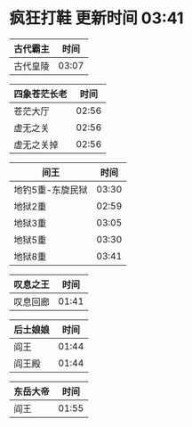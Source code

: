 # 疯狂打鞋 更新时间 03:41

| 古代霸主   | 时间    |
|--------|-------|
| 古代皇陵 | 03:07 |

| 四象苍茫长老   | 时间    |
|--------|-------|
| 苍茫大厅 | 02:56 |
| 虚无之关 | 02:56 |
| 虚无之关掉 | 02:56 |

| 间王   | 时间    |
|--------|-------|
| 地钓5重-东旋民狱 | 03:30 |
| 地狱2重 | 02:59 |
| 地狱3重 | 03:05 |
| 地狱5重 | 03:30 |
| 地狱8重 | 03:41 |

| 叹息之王   | 时间    |
|--------|-------|
| 叹息回廊 | 01:41 |

| 后土娘娘   | 时间    |
|--------|-------|
| 阎王 | 01:44 |
| 阎王殿 | 01:44 |

| 东岳大帝   | 时间    |
|--------|-------|
| 阎王 | 01:55 |
